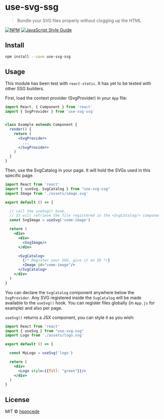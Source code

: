 # use-svg-ssg

> Bundle your SVG files properly without clogging up the HTML

[![NPM](https://img.shields.io/npm/v/use-svg-ssg.svg)](https://www.npmjs.com/package/use-svg-ssg) [![JavaScript Style Guide](https://img.shields.io/badge/code_style-standard-brightgreen.svg)](https://standardjs.com)

## Install

```bash
npm install --save use-svg-ssg
```

## Usage

This module has been test with `react-static`. It has yet to be tested with other SSG builders.

First, load the context provider (SvgProvider) in your `App` file:

```jsx
import React, { Component } from 'react'
import { SvgProvider } from 'use-svg-ssg'


class Example extends Component {
  render() {
    return (
      <SvgProvider>
        ...
      </SvgProvider>
    )
  }
}
```

Then, use the SvgCatalog in your page. It will hold the SVGs used in this specific page.

```jsx
import React from 'react'
import { useSvg, SvgCatalog } from "use-svg-ssg"
import Image from './assets/image.svg'

export default () => {

  // call the useSvg() hook.
  // It will retrieve the file registered in the <SvgCatalog/> component, by its ID
  const SvgImage = useSvg('some-image')

  return (
    <div>
      <div>
        <SvgImage/>
      </div>

      <SvgCatalog>
        {/* Register your SVG, give it an ID */}
        <Image id="some-image"/>
      </SvgCatalog>
    </div>
  )
}

```

You can declare the `SvgCatalog` component anywhere below the `SvgProvider`. Any SVG registered inside the `SvgCatalog` will be made available to the `useSvg()` hook. You can register files globally (in `App.js` for example) and also per page.

`useSvg()` returns a JSX component, you can style it as you wish:

```jsx
import React from 'react'
import { useSvg } from "use-svg-ssg"
import Logo from './assets/logo.svg'

export default () => {

  const MyLogo = useSvg('logo')

  return (
    <div>
      <Logo style={{fill: "green"}}/>
    </div>
  )
}

```
## License

MIT © [hponcede](https://github.com/hponcede)
